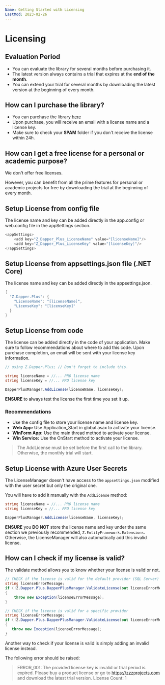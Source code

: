 ```yaml
---
Name: Getting Started with Licensing
LastMod: 2023-02-26
---
```


# Licensing

## Evaluation Period
- You can evaluate the library for several months before purchasing it.
- The latest version always contains a trial that expires at the **end of the month**. 
- You can extend your trial for several months by downloading the latest version at the beginning of every month.

## How can I purchase the library?
- You can purchase the library [here](https://dapper-plus.net/pricing)
- Upon purchase, you will receive an email with a license name and a license key.
- Make sure to check your **SPAM** folder if you don't receive the license within 24h.

## How can I get a free license for a personal or academic purpose?
We don't offer free licenses.

However, you can benefit from all the prime features for personal or academic projects for free by downloading the trial at the beginning of every month.

## Setup License from config file
The license name and key can be added directly in the app.config or web.config file in the appSettings section.

```csharp
<appSettings>
	<add key="Z_Dapper_Plus_LicenseName" value="[licenseName]"/>
	<add key="Z_Dapper_Plus_LicenseKey" value="[licenseKey]"/>
</appSettings>
```

## Setup License from appsettings.json file (.NET Core)
The license name and key can be added directly in the appsettings.json.

```csharp
{
  "Z.Dapper.Plus": {
    "LicenseName": "[licenseName]",
    "LicenseKey": "[licenseKey]"
  }
}
```

## Setup License from code
The license can be added directly in the code of your application. Make sure to follow recommendations about where to add this code. Upon purchase completion, an email will be sent with your license key information.


```csharp
// using Z.Dapper.Plus; // Don't forget to include this.

string licenseName = //... PRO license name
string licenseKey = //... PRO license key

DapperPlusManager.AddLicense(licenseName, licenseKey);

```

**ENSURE** to always test the license the first time you set it up.

### Recommendations
- Use the config file to store your license name and license key.
- **Web App:** Use Application_Start in global.asax to activate your license.
- **WinForm App:** Use the main thread method to activate your license.
- **Win Service:** Use the OnStart method to activate your license.

> The AddLicense must be set before the first call to the library. Otherwise, the monthly trial will start.

## Setup License with Azure User Secrets
The LicenseManager doesn't have access to the `appsettings.json` modified with the user secret but only the original one.

You will have to add it manually with the `AddLicense` method:

```csharp
string licenseName = //... PRO license name
string licenseKey = //... PRO license key

DapperPlusManager.AddLicense(licenseName, licenseKey);
```

**ENSURE** you **DO NOT** store the license name and key under the same section we previously recommended, `Z.EntityFramework.Extensions`. Otherwise, the LicenseManager will also automatically add this invalid license.

## How can I check if my license is valid?

The validate method allows you to know whether your license is valid or not.


```csharp
// CHECK if the license is valid for the default provider (SQL Server)
string licenseErrorMessage;
if (!Z.Dapper.Plus.DapperPlusManager.ValidateLicense(out licenseErrorMessage))
{
    throw new Exception(licenseErrorMessage);
}

// CHECK if the license is valid for a specific provider
string licenseErrorMessage;
if (!Z.Dapper.Plus.DapperPlusManager.ValidateLicense(out licenseErrorMessage, DapperProviderType.SqlServer))
{
   throw new Exception(licenseErrorMessage);
}
```

Another way to check if your license is valid is simply adding an invalid license instead.

The following error should be raised:

> ERROR_001: The provided license key is invalid or trial period is expired. Please buy a product license or go to <a href="https://zzzprojects.com" target="_blank">https://zzzprojects.com</a> and download the latest trial version. License Count: 1
